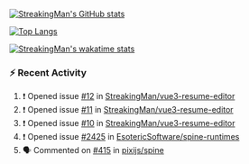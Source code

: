 [![StreakingMan's GitHub stats](https://streakingman-github-readme-stats.vercel.app/api?username=StreakingMan&show_icons=true)](https://github.com/anuraghazra/github-readme-stats)

[![Top Langs](https://streakingman-github-readme-stats.vercel.app/api/top-langs/?username=StreakingMan&layout=compact&langs_count=8)](https://github.com/anuraghazra/github-readme-stats)

[![StreakingMan's wakatime stats](https://streakingman-github-readme-stats.vercel.app/api/wakatime?username=StreakingMan&layout=compact&langs_count=8)](https://github.com/anuraghazra/github-readme-stats)

### :zap: Recent Activity

<!--START_SECTION:activity-->
1. ❗ Opened issue [#12](https://github.com/StreakingMan/vue3-resume-editor/issues/12) in [StreakingMan/vue3-resume-editor](https://github.com/StreakingMan/vue3-resume-editor)
2. ❗ Opened issue [#11](https://github.com/StreakingMan/vue3-resume-editor/issues/11) in [StreakingMan/vue3-resume-editor](https://github.com/StreakingMan/vue3-resume-editor)
3. ❗ Opened issue [#10](https://github.com/StreakingMan/vue3-resume-editor/issues/10) in [StreakingMan/vue3-resume-editor](https://github.com/StreakingMan/vue3-resume-editor)
4. ❗ Opened issue [#2425](https://github.com/EsotericSoftware/spine-runtimes/issues/2425) in [EsotericSoftware/spine-runtimes](https://github.com/EsotericSoftware/spine-runtimes)
5. 🗣 Commented on [#415](https://github.com/pixijs/spine/issues/415#issuecomment-1821990036) in [pixijs/spine](https://github.com/pixijs/spine)
<!--END_SECTION:activity-->


<!---
StreakingMan/StreakingMan is a ✨ special ✨ repository because its `README.md` (this file) appears on your GitHub profile.
You can click the Preview link to take a look at your changes.
--->



